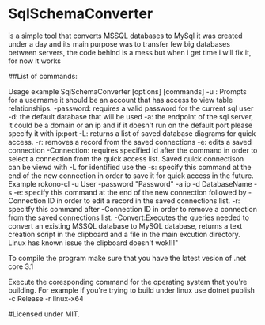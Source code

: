 # SqlSchemaConverter



 is a simple tool that converts MSSQL databases to MySql it was created under a day and its main purpose was to transfer few big databases between servers, the code behind is a mess but when i get time i will fix it, for now it works

##List of commands:

Usage example SqlSchemaConverter [options] [commands] -u : Prompts for a username it should be an account that has access to view table relationships. -password: requires a valid password for the current sql user -d: the default database that will be used
-a: the endpoint of the sql server, it could be a domain or an ip and if it doesn't run on the default port please specify it with ip:port -L: returns a list of saved database diagrams for quick access. -r: removes a record from the saved connections -e: edits a saved connection -Connection: requires specified Id after the command in order to select a connection from the quick access list. Saved quick connectison can be viewd with -L for identified use the -s: specify this command at the end of the new connection in order to save it for quick access in the future. Example rokono-cl -u User -password "Password" -a ip -d DatabaseName -s -e: specify this command at the end of the new connection followed by -Connection ID in order to edit a record in the saved connections list. -r: specitfy this command after -Connection ID in order to remove a connection from the saved connections list. -Convert:Executes the queries needed to convert an existing MSSQL database to MySQL database, returns a text creation script in the clipboard and a file in the main excution directory. Linux has known issue the clipboard doesn't wok!!!"

To compile the program make sure that you have the latest vesion of .net core 3.1

Execute the coresponding command for the operating system that you're building. For example if you're trying to build under linux use dotnet publish -c Release -r linux-x64

#Licensed under MIT.
